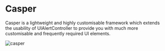 # Casper
Casper is a lightweight and highly customisable framework which extends the usability of UIAlertController to provide you with much more customisable and frequently required UI elements.

![casper](https://cloud.githubusercontent.com/assets/2684979/21516944/c533559c-cd00-11e6-9909-5b8a76c9bd38.png)

